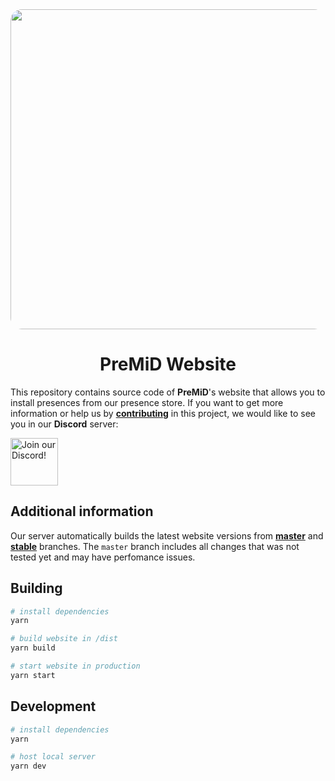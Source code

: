 <div align="center">
<img src="https://cdn.discordapp.com/banners/493130730549805057/d692c501b8ce9d7ceb8eb7a38ffc3edd.jpg?size=512" style="border-radius: 1.3em;" width="512px" draggable="false" >

# PreMiD Website

</div>

This repository contains source code of **PreMiD**'s website that allows you to install presences from our presence store.
If you want to get more information or help us by **[contributing](#development)** in this project, we would like to see you in our **Discord** server:

  <a target="_blank" href="https://discord.gg/WvfVZ8T" title="Join our Discord!">
<img draggable="false" src="https://discordapp.com/api/guilds/493130730549805057/widget.png?style=banner2" height="76px" draggable="false" alt="Join our Discord!">
</a>

## Additional information

Our server automatically builds the latest website versions from **[master](https://beta.premid.app/)** and **[stable](https://premid.app/)** branches.
The `master` branch includes all changes that was not tested yet and may have perfomance issues.

## Building

```bash
# install dependencies
yarn

# build website in /dist
yarn build

# start website in production
yarn start
```

## Development

```bash
# install dependencies
yarn

# host local server
yarn dev
```
